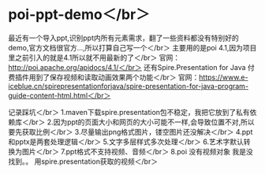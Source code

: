 # poi-ppt-demo＜/br＞
最近有一个导入ppt,识别ppt内所有元素需求，翻了一些资料都没有特别好的demo,官方文档很官方...,所以打算自己写一个＜/br＞
主要用的是poi 4.1,因为项目里之前引入的就是4.1所以就不用最新的了＜/br＞
官网：http://poi.apache.org/apidocs/4.1/＜/br＞
还有Spire.Presentation for Java 付费插件用到了保存视频和读取动画效果两个功能＜/br＞
官网：https://www.e-iceblue.cn/spirepresentationforjava/spire-presentation-for-java-program-guide-content-html.html＜/br＞

记录踩坑＜/br＞
1.maven下载spire.presentation包不稳定，我把它放到了私有依赖库＜/br＞
2.因为ppt的页面大小和网页的大小可能不一样,会导致位置不对,所以要先获取比例＜/br＞
3.尽量输出png格式图片，镂空图片还没解决＜/br＞
4.ppt和pptx是两套处理逻辑＜/br＞
5.文字多层样式多次处理＜/br＞
6.艺术字默认转换为图片＜/br＞
7.ppt格式不支持视频、音频＜/br＞
8.poi 没有视频对象  我是没找到。。 用spire.presentation获取的视频＜/br＞
